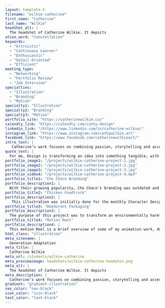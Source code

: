 ```yaml
---
layout: template-4
filename: "wilkie-catherine" 
first_name: "Catherine"
last_name: "Wilkie"
headshot_alt: |
  The headshot of Catherine Wilkie. It depicts
ation_word: "Constellation"
keywords:
  - "Altruistic"
  - "Continuous Learner"
  - "Enthusiastic"
  - "Detail-Oriented"
  - "Efficient"
meeting_type:
  - "Networking"
  - "Portfolio Review"
  - "Job Interview"
specialties:
  - "Illustration"
  - "Branding"
  - "Motion"
specialty1: "Illustration"
specialty2: "Branding"
specialty3: "Motion"
portfolio_site: "https://catherinewilkie.ca/"
calendly_link: "https://calendly.com/cathy-design"
linkedin_link: "/https://www.linkedin.com/in/catherine-wilkie/"
instagram_link: "https://www.instagram.com/cathywilkie.art"
facebook_link: "https://www.facebook.com/catherinewilkieart/"
intro_text: |
   Catherine’s work focuses on combining passion, storytelling and accessible design. With a diploma in Illustration and Concept Art, and now one in Graphic Design, she is a versatile artist with a hunger to create and to keep learning.
quote_text: |
  For me, Design is transforming an idea into something tangible, with love and passion.
portfolio_image1: "/projects/wilkie-catherine-project-1.jpg"
portfolio_image2: "/projects/wilkie-catherine-project-2.jpg"
portfolio_image3: "/projects/wilkie-catherine-project-3.jpg"
portfolio_video4: "/projects/wilkie-catherine-project-4.mp4"
portfolio_title1: "Cho Choco Branding"
portfolio_description1: |
  With their growing popularity, Cho Choco's branding was outdated and in need of a new identity. The goal was to give a makeover to the initial brand and give the company a look they would be proud of, while also pleasing the clientele.
portfolio_title2: "Chicken Foodtruck"
portfolio_description2: |
   This illustration was initially done for the monthly Character Design Challenge, but was re-imagined as a potential cover for a food truck. Chickens may not fly really high or for long distances, but this one found a way to be fast and agile.
portfolio_title3: "Deodorant Packaging"
portfolio_description3: |
  The purpose of this project was to transform an environmentally harmful packaging and create a new, original template. This environmental packaging for deodorant and antiperspirant sticks offers an ergonomic and plastic free design.
portfolio_title4: "Motion Reel"
portfolio_description4: |
  This motion Reel is a brief overview of some of my animation work, done during the last two years (2019-2020).
html_class: "illustration"
meta_sitename: |
  Generation Adaptation
meta_title: |
  Catherine Wilkie
meta_url: /students/wilkie-catherine
meta_previewimage: headshots/wilkie-catherine-headshot.png
meta_alt: |
  The headshot of Catherine Wilkie. It depicts
meta_description: |
  Catherine’s work focuses on combining passion, storytelling and accessible design. With a diploma in Illustration and Concept Art, and now one in Graphic Design, she is a versatile artist with a hunger to create and to keep learning.
gradient: "gradient-illustration"
nav_color: "nav-black"
icon_color: "icon-black"
text_color: "text-black"
---
```




